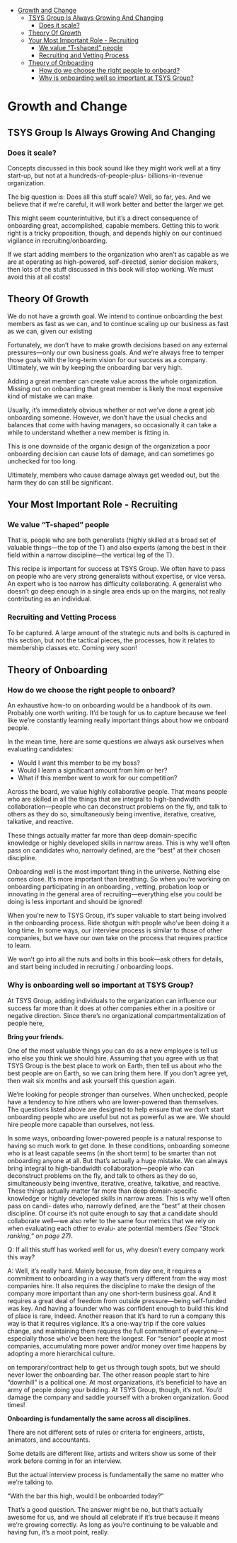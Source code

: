 
<!-- TOC -->

- [Growth and Change](#growth-and-change)
  - [TSYS Group Is Always Growing And Changing](#tsys-group-is-always-growing-and-changing)
    - [Does it scale?](#does-it-scale)
  - [Theory Of Growth](#theory-of-growth)
  - [Your Most Important Role - Recruiting](#your-most-important-role---recruiting)
    - [We value “T-shaped” people](#we-value-t-shaped-people)
    - [Recruiting and Vetting Process](#recruiting-and-vetting-process)
  - [Theory of Onboarding](#theory-of-onboarding)
    - [How do we choose the right people to onboard?](#how-do-we-choose-the-right-people-to-onboard)
    - [Why is onboarding well so important at TSYS Group?](#why-is-onboarding-well-so-important-at-tsys-group)

<!-- /TOC -->

# Growth and Change

## TSYS Group Is Always Growing And Changing

### Does it scale?

Concepts discussed in this book sound like they might work well at a tiny start-up, but not at a hundreds-of-people-plus- billions-in-revenue organization.  

The big question is: Does all this stuff scale?  Well, so far, yes. And we believe that if we’re careful, it will work better and better the larger we get.

This might seem counterintuitive, but it’s a direct consequence of onboarding great, accomplished, capable members. Getting this to work right is a tricky proposition, though, and
depends highly on our continued vigilance in recruiting/onboarding.

If we start adding members to the organization who aren’t as capable as we are at operating as high-powered, self-directed, senior decision makers, then lots of the stuff
discussed in this book will stop working. We must avoid this at all costs!

## Theory Of Growth

We do not have a growth goal. We intend to continue onboarding the best members as fast as we can, and to continue scaling up our business as fast as we can, given our existing

Fortunately, we don’t have to make growth decisions based on any external pressures—only our own business goals. And we’re always free to temper those goals with the
long-term vision for our success as a company. Ultimately, we win by keeping the onboarding bar very high.

Adding a great member can create value across the whole organization. Missing out on onboarding that great member is likely the most expensive kind of mistake we can make.

Usually, it’s immediately obvious whether or not we’ve done a great job onboarding someone. However, we don’t have the usual checks and balances that come with having managers, 
so occasionally it can take a while to understand whether a new member is fitting in.

This is one downside of the organic design of the organization a poor onboarding decision can cause lots of damage, and can sometimes go unchecked for too long.

Ultimately, members who cause damage always get weeded out, but the harm they do can still be significant.

## Your Most Important Role - Recruiting

### We value “T-shaped” people

That is, people who are both generalists (highly skilled at a broad set of valuable things—the top of the T) and also experts (among the best in their field within a narrow 
discipline—the vertical leg of the T).

This recipe is important for success at TSYS Group. We often have to pass on people who are very strong generalists without expertise, or vice versa. An expert who is too narrow 
has difficulty collaborating. A generalist who doesn’t go deep enough in a single area ends up on the margins, not really contributing as an individual.

### Recruiting and Vetting Process

To be captured. A large amount of the strategic nuts and bolts is captured in this section, but not the tactical pieces, the processes, how it relates to membership classes etc. Coming very soon!

## Theory of Onboarding

### How do we choose the right people to onboard?

An exhaustive how-to on onboarding would be a handbook of its own. Probably one worth writing. It’d be tough for us to capture because we feel like we’re constantly learning really
important things about how we onboard people.

In the mean time, here are some questions we always ask ourselves when evaluating candidates:

- Would I want this member to be my boss?
- Would I learn a significant amount from him or her?
- What if this member went to work for our competition?

Across the board, we value highly collaborative people.  That means people who are skilled in all the things that are integral to high-bandwidth collaboration—people who can deconstruct problems on the fly, and talk to others as they do so, simultaneously being inventive, iterative, creative, talkative, and reactive. 

These things actually matter far more than deep domain-specific knowledge or highly developed skills in narrow areas. This is why we’ll often pass on candidates who, narrowly defined, are the “best” at their chosen discipline.

Onboarding well is the most important thing in the universe.  Nothing else comes close. It’s more important than breathing. So when you’re working on onboarding participating in
an onboarding , vetting, probation loop or innovating in the general area of recruiting—everything else you could be doing is less important and should be ignored!

When you’re new to TSYS Group, it’s super valuable to start being involved in the onboarding process. Ride shotgun with people who’ve been doing it a long time. In some ways, our
interview process is similar to those of other companies, but we have our own take on the process that requires practice to learn.

We won’t go into all the nuts and bolts in this book—ask others for details, and start being included in recruiting / onboarding loops.

### Why is onboarding well so important at TSYS Group?

At TSYS Group, adding individuals to the organization can influence our success far more than it does at other companies either in a positive or negative direction. Since there’s
no organizational compartmentalization of people here,

**Bring your friends.**

One of the most valuable things you can do as a
new employee is tell us who else you think we should hire. Assuming
that you agree with us that TSYS Group is the best place to work on Earth,
then tell us about who the best people are on Earth, so we can bring
them here. If you don’t agree yet, then wait six months and ask
yourself this question again.

We’re looking for people stronger than ourselves.
When unchecked, people have a tendency to hire others
who are lower-powered than themselves. The questions
listed above are designed to help ensure that we don’t
start onboarding people who are useful but not as powerful
as we are. We should hire people more capable than
ourselves, not less.

In some ways, onboarding lower-powered people is a natural
response to having so much work to get done. In these
conditions, onboarding someone who is at least capable seems
(in the short term) to be smarter than not onboarding anyone at
all. But that’s actually a huge mistake. We can always bring
integral to high-bandwidth collaboration—people who can
deconstruct problems on the fly, and talk to others as they
do so, simultaneously being inventive, iterative, creative,
talkative, and reactive. These things actually matter far more
than deep domain-specific knowledge or highly developed
skills in narrow areas. This is why we’ll often pass on candi-
dates who, narrowly defined, are the “best” at their chosen
discipline.
Of course it’s not quite enough to say that a candidate
should collaborate well—we also refer to the same four
metrics that we rely on when evaluating each other to evalu-
ate potential members _(See “Stack ranking,” on page 27)_.

Q: If all this stuff has worked well for us, why doesn’t every company work this way?

A: Well, it’s really hard. Mainly because, from day one, it requires a
commitment to onboarding in a way that’s very different from the way most
companies hire. It also requires the discipline to make the design of
the company more important than any one short-term business goal.
And it requires a great deal of freedom from outside pressure—being
self-funded was key. And having a founder who was confident enough
to build this kind of place is rare, indeed.
Another reason that it’s hard to run a company this way is that it
requires vigilance. It’s a one-way trip if the core values change, and
maintaining them requires the full commitment of everyone—
especially those who’ve been here the longest. For “senior” people
at most companies, accumulating more power and/or money over
time happens by adopting a more hierarchical culture.

on temporary/contract help to get us through tough spots,
but we should never lower the onboarding bar. The other reason
people start to hire “downhill” is a political one. At most
organizations, it’s beneficial to have an army of people
doing your bidding. At TSYS Group, though, it’s not. You’d
damage the company and saddle yourself with a broken
organization. Good times!

**Onboarding is fundamentally the same across all disciplines.**

There are not different sets of rules or criteria for engineers, artists, animators, and accountants.

Some details are different like, artists and writers show us some of their work before coming in for an interview.

But the actual interview process is fundamentally the same no matter who we’re talking to.

“With the bar this high, would I be onboarded today?”

That’s a good question. The answer might be no, but that’s actually awesome for us, and we should all celebrate if it’s true because it means we’re growing correctly. As long as you’re
continuing to be valuable and having fun, it’s a moot point, really.
